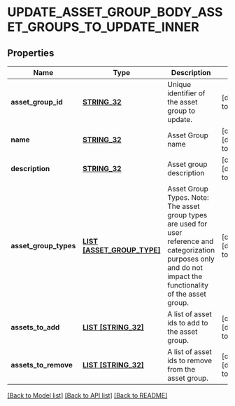 # UPDATE_ASSET_GROUP_BODY_ASSET_GROUPS_TO_UPDATE_INNER

## Properties
Name | Type | Description | Notes
------------ | ------------- | ------------- | -------------
**asset_group_id** | [**STRING_32**](STRING_32.md) | Unique identifier of the asset group to update. | [default to null]
**name** | [**STRING_32**](STRING_32.md) | Asset Group name | [optional] [default to null]
**description** | [**STRING_32**](STRING_32.md) | Asset group description | [optional] [default to null]
**asset_group_types** | [**LIST [ASSET_GROUP_TYPE]**](AssetGroupType.md) | Asset Group Types. Note: The asset group types are used for user reference and categorization purposes only and do not impact the functionality of the asset group. | [optional] [default to null]
**assets_to_add** | [**LIST [STRING_32]**](STRING_32.md) | A list of asset ids to add to the asset group. | [optional] [default to null]
**assets_to_remove** | [**LIST [STRING_32]**](STRING_32.md) | A list of asset ids to remove from the asset group. | [optional] [default to null]

[[Back to Model list]](../README.md#documentation-for-models) [[Back to API list]](../README.md#documentation-for-api-endpoints) [[Back to README]](../README.md)


